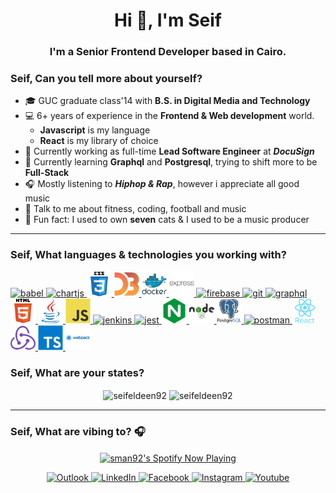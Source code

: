 <h1 align="center">Hi 👋, I'm Seif</h1>
<h3 align="center">I'm a Senior Frontend Developer based in Cairo.</h3>

### Seif, Can you tell more about yourself?

- 🎓 GUC graduate class'14 with **B.S. in Digital Media and Technology**
- 💻 6+ years of experience in the **Frontend & Web development** world. 
    - **Javascript** is my language
    - **React** is my library of choice
- 🏢 Currently working as full-time **Lead Software Engineer** at ***DocuSign***
- 🌱 Currently learning **Graphql** and **Postgresql**, trying to shift more to be **Full-Stack**
- 🎧 Mostly listening to ***Hiphop & Rap***, however i appreciate all good music
- 💬 Talk to me about fitness, coding, football and music
- 🎲 Fun fact: I used to own **seven** cats & I used to be a music producer

---

### Seif, What languages & technologies you working with?

<p align="left">
    <a href="https://babeljs.io/" target="_blank"> <img src="https://www.vectorlogo.zone/logos/babeljs/babeljs-icon.svg" alt="babel" width="40" height="40" /> </a>
    <a href="https://www.chartjs.org" target="_blank"> <img src="https://www.chartjs.org/media/logo-title.svg" alt="chartjs" width="40" height="40" /> </a>
    <a href="https://www.w3schools.com/css/" target="_blank"> <img src="https://raw.githubusercontent.com/devicons/devicon/master/icons/css3/css3-original-wordmark.svg" alt="css3" width="40" height="40" /> </a>
    <a href="https://d3js.org/" target="_blank"> <img src="https://raw.githubusercontent.com/devicons/devicon/master/icons/d3js/d3js-original.svg" alt="d3js" width="40" height="40" /> </a>
    <a href="https://www.docker.com/" target="_blank"> <img src="https://raw.githubusercontent.com/devicons/devicon/master/icons/docker/docker-original-wordmark.svg" alt="docker" width="40" height="40" /> </a>
    <a href="https://expressjs.com" target="_blank"> <img src="https://raw.githubusercontent.com/devicons/devicon/master/icons/express/express-original-wordmark.svg" alt="express" width="40" height="40" /> </a>
    <a href="https://firebase.google.com/" target="_blank"> <img src="https://www.vectorlogo.zone/logos/firebase/firebase-icon.svg" alt="firebase" width="40" height="40" /> </a>
    <a href="https://git-scm.com/" target="_blank"> <img src="https://www.vectorlogo.zone/logos/git-scm/git-scm-icon.svg" alt="git" width="40" height="40" /> </a>
    <a href="https://graphql.org" target="_blank"> <img src="https://www.vectorlogo.zone/logos/graphql/graphql-icon.svg" alt="graphql" width="40" height="40" /> </a>
    <a href="https://www.w3.org/html/" target="_blank"> <img src="https://raw.githubusercontent.com/devicons/devicon/master/icons/html5/html5-original-wordmark.svg" alt="html5" width="40" height="40" /> </a>
    <a href="https://www.java.com" target="_blank"> <img src="https://raw.githubusercontent.com/devicons/devicon/master/icons/java/java-original.svg" alt="java" width="40" height="40" /> </a>
    <a href="https://developer.mozilla.org/en-US/docs/Web/JavaScript" target="_blank">
        <img src="https://raw.githubusercontent.com/devicons/devicon/master/icons/javascript/javascript-original.svg" alt="javascript" width="40" height="40" />
    </a>
    <a href="https://www.jenkins.io" target="_blank"> <img src="https://www.vectorlogo.zone/logos/jenkins/jenkins-icon.svg" alt="jenkins" width="40" height="40" /> </a>
    <a href="https://jestjs.io" target="_blank"> <img src="https://www.vectorlogo.zone/logos/jestjsio/jestjsio-icon.svg" alt="jest" width="40" height="40" /> </a>
    <a href="https://www.nginx.com" target="_blank"> <img src="https://raw.githubusercontent.com/devicons/devicon/master/icons/nginx/nginx-original.svg" alt="nginx" width="40" height="40" /> </a>
    <a href="https://nodejs.org" target="_blank"> <img src="https://raw.githubusercontent.com/devicons/devicon/master/icons/nodejs/nodejs-original-wordmark.svg" alt="nodejs" width="40" height="40" /> </a>
    <a href="https://www.postgresql.org" target="_blank"> <img src="https://raw.githubusercontent.com/devicons/devicon/master/icons/postgresql/postgresql-original-wordmark.svg" alt="postgresql" width="40" height="40" /> </a>
    <a href="https://postman.com" target="_blank"> <img src="https://www.vectorlogo.zone/logos/getpostman/getpostman-icon.svg" alt="postman" width="40" height="40" /> </a>
    <a href="https://reactjs.org/" target="_blank"> <img src="https://raw.githubusercontent.com/devicons/devicon/master/icons/react/react-original-wordmark.svg" alt="react" width="40" height="40" /> </a>
    <a href="https://redux.js.org" target="_blank"> <img src="https://raw.githubusercontent.com/devicons/devicon/master/icons/redux/redux-original.svg" alt="redux" width="40" height="40" /> </a>
    <a href="https://www.typescriptlang.org/" target="_blank"> <img src="https://raw.githubusercontent.com/devicons/devicon/master/icons/typescript/typescript-original.svg" alt="typescript" width="40" height="40" /> </a>
    <a href="https://webpack.js.org" target="_blank">
        <img src="https://raw.githubusercontent.com/devicons/devicon/d00d0969292a6569d45b06d3f350f463a0107b0d/icons/webpack/webpack-original-wordmark.svg" alt="webpack" width="40" height="40" />
    </a>
</p>

### Seif, What are your states? 

<p align="center">
    <img align="center" src="https://github-readme-stats.vercel.app/api?username=seifeldeen92&show_icons=true&theme=dark&hide_border=true&locale=en" alt="seifeldeen92" />
    <img align="center" src="https://github-readme-stats.vercel.app/api/top-langs?username=seifeldeen92&show_icons=true&theme=dark&hide_border=true&locale=en&layout=compact" alt="seifeldeen92" />
   
</p>

---

### Seif, What are vibing to? 🎧


[<p align="center"><img align="center" src="https://novatorem-lyart.vercel.app/api/spotify" alt="sman92's Spotify Now Playing" width="600" /></p>](https://open.spotify.com/user/yf01bfbgz5pwuo5ulaljqo4wl)


<p align="center">
  <a href="mailto:s.khaled_92@hotmail.com"> 
   <img alt="Outlook" src="https://img.shields.io/badge/Microsoft_Outlook-0078D4?style=for-the-badge&logo=microsoft-outlook&logoColor=white" />
  </a>
  <a href="https://www.linkedin.com/in/seif-el-deen-khaled-970a44ab/"> 
    <img alt="LinkedIn" src="https://img.shields.io/badge/linkedin%20-%230077B5.svg?&style=for-the-badge&logo=linkedin&logoColor=white"/>
  </a>
  <a href="https://www.facebook.com/SaiVproduction/"> 
    <img alt="Facebook" src="https://img.shields.io/badge/Facebook%20-%231877F2.svg?&style=for-the-badge&logo=Facebook&logoColor=white"/>
  </a>
  <a href="https://www.instagram.com/sman92/"> 
    <img alt="Instagram" src="https://img.shields.io/badge/sman92%20-%23E4405F.svg?&style=for-the-badge&logo=Instagram&logoColor=white"/>
  </a>
  <a href="https://www.youtube.com/channel/UC81lsSO9iRMATpvQdHBXykQ/"> 
    <img alt="Youtube" src="https://img.shields.io/badge/Sboi Productions%20-%23FF0000.svg?&style=for-the-badge&logo=YouTube&logoColor=white"/>
  </a>
</p>
